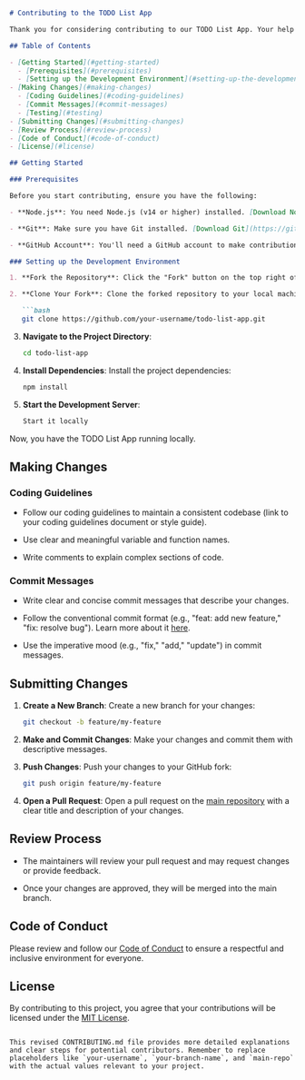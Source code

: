 
```markdown
# Contributing to the TODO List App

Thank you for considering contributing to our TODO List App. Your help is greatly appreciated! This guide will help you get started and ensure that your contributions are effective.

## Table of Contents

- [Getting Started](#getting-started)
  - [Prerequisites](#prerequisites)
  - [Setting up the Development Environment](#setting-up-the-development-environment)
- [Making Changes](#making-changes)
  - [Coding Guidelines](#coding-guidelines)
  - [Commit Messages](#commit-messages)
  - [Testing](#testing)
- [Submitting Changes](#submitting-changes)
- [Review Process](#review-process)
- [Code of Conduct](#code-of-conduct)
- [License](#license)

## Getting Started

### Prerequisites

Before you start contributing, ensure you have the following:

- **Node.js**: You need Node.js (v14 or higher) installed. [Download Node.js](https://nodejs.org/).

- **Git**: Make sure you have Git installed. [Download Git](https://git-scm.com/).

- **GitHub Account**: You'll need a GitHub account to make contributions.

### Setting up the Development Environment

1. **Fork the Repository**: Click the "Fork" button on the top right of the GitHub repository page. This creates a copy of the repository in your GitHub account.

2. **Clone Your Fork**: Clone the forked repository to your local machine:

   ```bash
   git clone https://github.com/your-username/todo-list-app.git
   ```

3. **Navigate to the Project Directory**:

   ```bash
   cd todo-list-app
   ```

4. **Install Dependencies**: Install the project dependencies:

   ```bash
   npm install
   ```

5. **Start the Development Server**:

   ```bash
   Start it locally
   ```

Now, you have the TODO List App running locally.

## Making Changes

### Coding Guidelines

- Follow our coding guidelines to maintain a consistent codebase (link to your coding guidelines document or style guide).

- Use clear and meaningful variable and function names.

- Write comments to explain complex sections of code.

### Commit Messages

- Write clear and concise commit messages that describe your changes.

- Follow the conventional commit format (e.g., "feat: add new feature," "fix: resolve bug"). Learn more about it [here](https://www.conventionalcommits.org/en/v1.0.0/).

- Use the imperative mood (e.g., "fix," "add," "update") in commit messages.


## Submitting Changes

1. **Create a New Branch**: Create a new branch for your changes:

   ```bash
   git checkout -b feature/my-feature
   ```

2. **Make and Commit Changes**: Make your changes and commit them with descriptive messages.

3. **Push Changes**: Push your changes to your GitHub fork:

   ```bash
   git push origin feature/my-feature
   ```

4. **Open a Pull Request**: Open a pull request on the [main repository](https://github.com/main-repo/todo-list-app) with a clear title and description of your changes.

## Review Process

- The maintainers will review your pull request and may request changes or provide feedback.

- Once your changes are approved, they will be merged into the main branch.

## Code of Conduct

Please review and follow our [Code of Conduct](CODE_OF_CONDUCT.md) to ensure a respectful and inclusive environment for everyone.

## License

By contributing to this project, you agree that your contributions will be licensed under the [MIT License](LICENSE).
```

This revised CONTRIBUTING.md file provides more detailed explanations and clear steps for potential contributors. Remember to replace placeholders like `your-username`, `your-branch-name`, and `main-repo` with the actual values relevant to your project.
